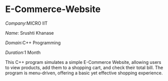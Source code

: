 # E-Commerce-Website
*Company*:MICRO IIT

*Name*: Srushti Khanase

*Domain*:C++ Programming

*Duration*:1 Month

This C++ program simulates a simple E-Commerce Website, allowing users to view products, add them to a shopping cart, and check their total bill. The program is menu-driven, offering a basic yet effective shopping experience.


